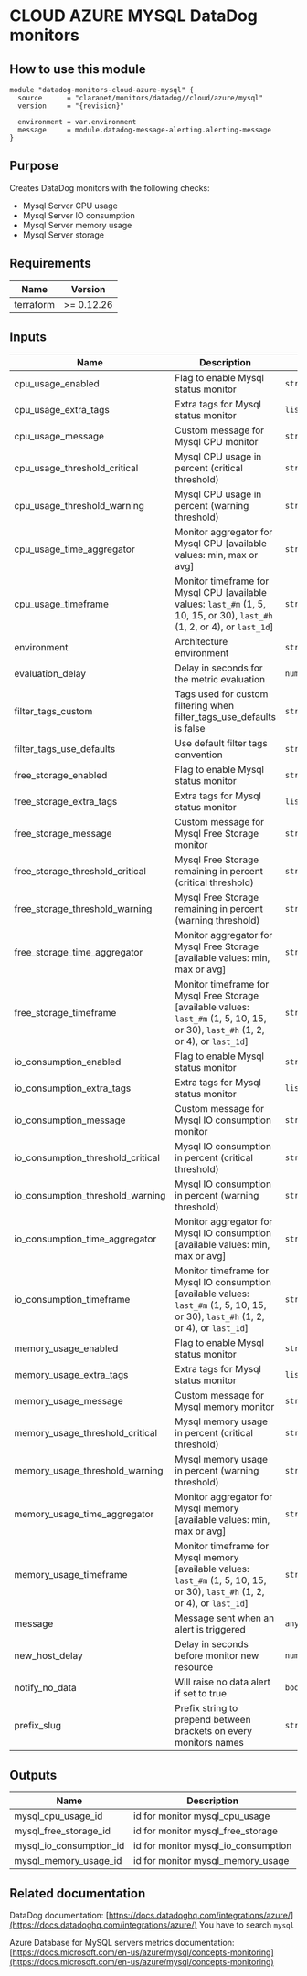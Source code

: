 # CLOUD AZURE MYSQL DataDog monitors

## How to use this module

```hcl
module "datadog-monitors-cloud-azure-mysql" {
  source      = "claranet/monitors/datadog//cloud/azure/mysql"
  version     = "{revision}"

  environment = var.environment
  message     = module.datadog-message-alerting.alerting-message
}

```

## Purpose

Creates DataDog monitors with the following checks:

- Mysql Server CPU usage
- Mysql Server IO consumption
- Mysql Server memory usage
- Mysql Server storage

## Requirements

| Name | Version |
|------|---------|
| terraform | >= 0.12.26 |

## Inputs

| Name | Description | Type | Default | Required |
|------|-------------|------|---------|:--------:|
| cpu\_usage\_enabled | Flag to enable Mysql status monitor | `string` | `"true"` | no |
| cpu\_usage\_extra\_tags | Extra tags for Mysql status monitor | `list(string)` | `[]` | no |
| cpu\_usage\_message | Custom message for Mysql CPU monitor | `string` | `""` | no |
| cpu\_usage\_threshold\_critical | Mysql CPU usage in percent (critical threshold) | `string` | `"90"` | no |
| cpu\_usage\_threshold\_warning | Mysql CPU usage in percent (warning threshold) | `string` | `"80"` | no |
| cpu\_usage\_time\_aggregator | Monitor aggregator for Mysql CPU [available values: min, max or avg] | `string` | `"min"` | no |
| cpu\_usage\_timeframe | Monitor timeframe for Mysql CPU [available values: `last_#m` (1, 5, 10, 15, or 30), `last_#h` (1, 2, or 4), or `last_1d`] | `string` | `"last_15m"` | no |
| environment | Architecture environment | `string` | n/a | yes |
| evaluation\_delay | Delay in seconds for the metric evaluation | `number` | `900` | no |
| filter\_tags\_custom | Tags used for custom filtering when filter\_tags\_use\_defaults is false | `string` | `"*"` | no |
| filter\_tags\_use\_defaults | Use default filter tags convention | `string` | `"true"` | no |
| free\_storage\_enabled | Flag to enable Mysql status monitor | `string` | `"true"` | no |
| free\_storage\_extra\_tags | Extra tags for Mysql status monitor | `list(string)` | `[]` | no |
| free\_storage\_message | Custom message for Mysql Free Storage monitor | `string` | `""` | no |
| free\_storage\_threshold\_critical | Mysql Free Storage remaining in percent (critical threshold) | `string` | `"10"` | no |
| free\_storage\_threshold\_warning | Mysql Free Storage remaining in percent (warning threshold) | `string` | `"20"` | no |
| free\_storage\_time\_aggregator | Monitor aggregator for Mysql Free Storage [available values: min, max or avg] | `string` | `"min"` | no |
| free\_storage\_timeframe | Monitor timeframe for Mysql Free Storage [available values: `last_#m` (1, 5, 10, 15, or 30), `last_#h` (1, 2, or 4), or `last_1d`] | `string` | `"last_15m"` | no |
| io\_consumption\_enabled | Flag to enable Mysql status monitor | `string` | `"true"` | no |
| io\_consumption\_extra\_tags | Extra tags for Mysql status monitor | `list(string)` | `[]` | no |
| io\_consumption\_message | Custom message for Mysql IO consumption monitor | `string` | `""` | no |
| io\_consumption\_threshold\_critical | Mysql IO consumption in percent (critical threshold) | `string` | `"90"` | no |
| io\_consumption\_threshold\_warning | Mysql IO consumption in percent (warning threshold) | `string` | `"80"` | no |
| io\_consumption\_time\_aggregator | Monitor aggregator for Mysql IO consumption [available values: min, max or avg] | `string` | `"min"` | no |
| io\_consumption\_timeframe | Monitor timeframe for Mysql IO consumption [available values: `last_#m` (1, 5, 10, 15, or 30), `last_#h` (1, 2, or 4), or `last_1d`] | `string` | `"last_15m"` | no |
| memory\_usage\_enabled | Flag to enable Mysql status monitor | `string` | `"true"` | no |
| memory\_usage\_extra\_tags | Extra tags for Mysql status monitor | `list(string)` | `[]` | no |
| memory\_usage\_message | Custom message for Mysql memory monitor | `string` | `""` | no |
| memory\_usage\_threshold\_critical | Mysql memory usage in percent (critical threshold) | `string` | `"90"` | no |
| memory\_usage\_threshold\_warning | Mysql memory usage in percent (warning threshold) | `string` | `"80"` | no |
| memory\_usage\_time\_aggregator | Monitor aggregator for Mysql memory [available values: min, max or avg] | `string` | `"min"` | no |
| memory\_usage\_timeframe | Monitor timeframe for Mysql memory [available values: `last_#m` (1, 5, 10, 15, or 30), `last_#h` (1, 2, or 4), or `last_1d`] | `string` | `"last_15m"` | no |
| message | Message sent when an alert is triggered | `any` | n/a | yes |
| new\_host\_delay | Delay in seconds before monitor new resource | `number` | `300` | no |
| notify\_no\_data | Will raise no data alert if set to true | `bool` | `true` | no |
| prefix\_slug | Prefix string to prepend between brackets on every monitors names | `string` | `""` | no |

## Outputs

| Name | Description |
|------|-------------|
| mysql\_cpu\_usage\_id | id for monitor mysql\_cpu\_usage |
| mysql\_free\_storage\_id | id for monitor mysql\_free\_storage |
| mysql\_io\_consumption\_id | id for monitor mysql\_io\_consumption |
| mysql\_memory\_usage\_id | id for monitor mysql\_memory\_usage |

## Related documentation

DataDog documentation: [https://docs.datadoghq.com/integrations/azure/](https://docs.datadoghq.com/integrations/azure/)
You have to search `mysql`

Azure Database for MySQL servers metrics documentation: [https://docs.microsoft.com/en-us/azure/mysql/concepts-monitoring](https://docs.microsoft.com/en-us/azure/mysql/concepts-monitoring)

